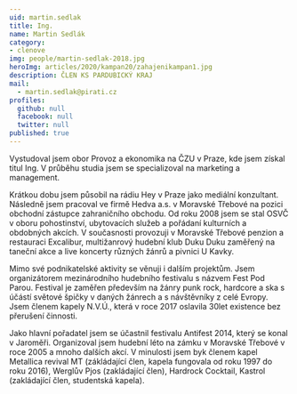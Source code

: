 ```yaml
---
uid: martin.sedlak
title: Ing.
name: Martin Sedlák
category:
- clenove
img: people/martin-sedlak-2018.jpg
heroImg: articles/2020/kampan20/zahajenikampan1.jpg
description: ČLEN KS PARDUBICKÝ KRAJ
mail:
  - martin.sedlak@pirati.cz
profiles:
  github: null
  facebook: null
  twitter: null
published: true
---
```

Vystudoval jsem obor Provoz a ekonomika na ČZU v Praze, kde jsem získal titul Ing. V průběhu studia jsem se specializoval na marketing a management.

Krátkou dobu jsem působil na rádiu Hey v Praze jako mediální konzultant. Následně jsem pracoval ve firmě Hedva a.s. v Moravské Třebové na pozici obchodní zástupce zahraničního obchodu. Od roku 2008 jsem se stal OSVČ v oboru pohostinství, ubytovacích služeb a pořádaní kulturních a obdobných akcích. V současnosti provozuji v Moravské Třebové penzion a restauraci Excalibur, multižanrový hudební klub Duku Duku zaměřený na taneční akce a live koncerty různých žánrů a pivnici U Kavky.

Mimo své podnikatelské aktivity se věnuji i dalším projektům. Jsem organizátorem mezinárodního hudebního festivalu s názvem Fest Pod Parou. Festival je zaměřen především na žánry punk rock, hardcore a ska s účástí světové špičky v daných žánrech a s návštěvníky z celé Evropy. Jsem členem kapely N.V.Ú., která v roce 2017 oslavila 30let existence bez přerušení činnosti.

Jako hlavní pořadatel jsem se účastnil festivalu Antifest 2014, který se konal v Jaroměři. Organizoval jsem hudební léto na zámku v Moravské Třebové v roce 2005 a mnoho dalších akcí. V minulosti jsem byk členem kapel Metallica revival MT (zákládající člen, kapela fungovala od roku 1997 do roku 2016), Werglův Pjos (zakládající člen), Hardrock Cocktail, Kastrol (zakládající člen, studentská kapela).


